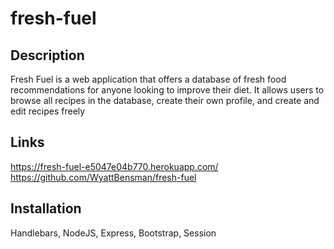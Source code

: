 # fresh-fuel

## Description

Fresh Fuel is a web application that offers a database of fresh food recommendations for anyone looking to improve their diet.
It allows users to browse all recipes in the database, create their own profile, and create and edit recipes freely

## Links

https://fresh-fuel-e5047e04b770.herokuapp.com/
https://github.com/WyattBensman/fresh-fuel

## Installation

Handlebars, NodeJS, Express, Bootstrap, Session
